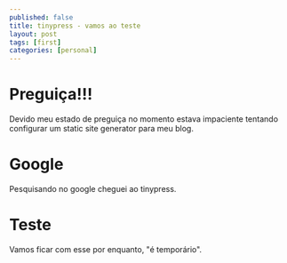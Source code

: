 ```yaml
---
published: false
title: tinypress - vamos ao teste
layout: post
tags: [first]
categories: [personal]
---
```

# Preguiça!!!

Devido meu estado de preguiça no momento estava impaciente tentando configurar um static site generator para meu blog.

# Google

Pesquisando no google cheguei ao tinypress.

# Teste

Vamos ficar com esse por enquanto, "é temporário".